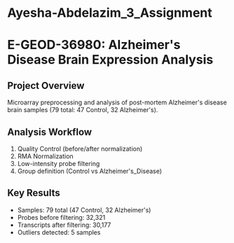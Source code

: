 # Ayesha-Abdelazim_3_Assignment
# E-GEOD-36980: Alzheimer's Disease Brain Expression Analysis

## Project Overview
Microarray preprocessing and analysis of post-mortem Alzheimer's disease brain samples (79 total: 47 Control, 32 Alzheimer's).

## Analysis Workflow
1. Quality Control (before/after normalization)
2. RMA Normalization  
3. Low-intensity probe filtering
4. Group definition (Control vs Alzheimer's_Disease)

## Key Results
- Samples: 79 total (47 Control, 32 Alzheimer's)
- Probes before filtering: 32,321
- Transcripts after filtering: 30,177
- Outliers detected: 5 samples
